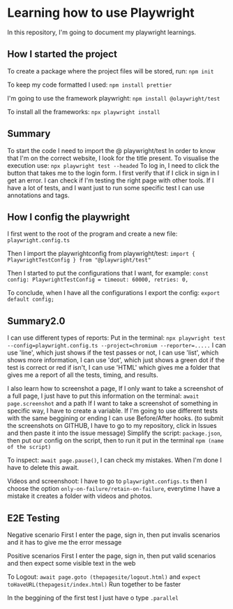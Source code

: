 # Learning how to use Playwright

In this repository, I'm going to document my playwright learnings.

## How I started the project

To create a package where the project files will be stored, run:
`npm init`

To keep my code formatted I used:
`npm install prettier`

I'm going to use the framework playwright:
`npm install @olaywright/test`

To install all the frameworks:
`npx playwright install`

## Summary

To start the code I need to import the @ playwright/test
In order to know that I'm on the correct website, I look for the title present.
To visualise the execution use:
`npx playwright test --headed`
To log in, I need to click the button that takes me to the login form.
I first verify that if I click in sign in I get an error.
I can check if I'm testing the right page with other tools.
If I have a lot of tests, and I want just to run some specific test I can use annotations and tags.

## How I config the playwright

I first went to the root of the program and create a new file:
`playwright.config.ts`

Then I import the playwrightconfig from playwright/test:
`import { PlaywrightTestConfig } from "@playwright/test"`

Then I started to put the configurations that I want, for example:
`const config: PlaywrightTestConfig =
  timeout: 60000,
  retries: 0,`

To conclude, when I have all the configurations I export the config:
`export default config;`

## Summary2.0

I can use different types of reports:
Put in the terminal:
`npx playwright test --config=playwright.config.ts --project=chromium --reporter=.....`
I can use 'line', which just shows if the test passes or not,
I can use 'list', which shows more information,
I can use 'dot', which just shows a green dot if the test is correct or red if isn't,
I can use 'HTML' which gives me a folder that gives me a report of all the tests, timing, and results.

I also learn how to screenshot a page,
If I only want to take a screenshot of a full page, I just have to put this information on the terminal:
`await page.screenshot` and a path
If I want to take a screenshot of something in specific way, I have to create a variable.
If I'm going to use different tests with the same beggining or ending I can use Before/After hooks.
(to submit the screenshots on GITHUB, I have to go to my repository, click in Issues and then paste it into the issue message)
Simplify the script:
`package.json`, then put our config on the script, then to run it put in the terminal `npm (name of the script)`

To inspect:
`await page.pause()`, I can check my mistakes. When I'm done I have to delete this await.

Videos and screenshoot:
I have to go to `playwright.configs.ts` then I choose the option `only-on-failure/retain-on-failure`, everytime I have a mistake it creates a folder with videos and photos.

## E2E Testing

Negative scenario
First I enter the page, sign in, then put invalis scenarios and it has to give me the error message

Positive scenarios
First I enter the page, sign in, then put valid scenarios and then expect some visible text in the web

To Logout:
`await page.goto (thepagesite/logout.html)`
and `expect toHaveURL(thepagesit/index.html)`
Run together to be faster

In the beggining of the first test I just have o type `.parallel`
